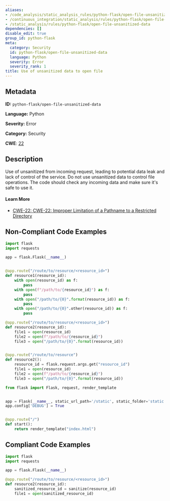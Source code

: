 ```yaml
---
aliases:
- /code_analysis/static_analysis_rules/python-flask/open-file-unsanitized-data
- /continuous_integration/static_analysis/rules/python-flask/open-file-unsanitized-data
- /static_analysis/rules/python-flask/open-file-unsanitized-data
dependencies: []
disable_edit: true
group_id: python-flask
meta:
  category: Security
  id: python-flask/open-file-unsanitized-data
  language: Python
  severity: Error
  severity_rank: 1
title: Use of unsanitized data to open file
---
```

<!--  SOURCED FROM https://github.com/DataDog/datadog-static-analyzer-rule-docs -->


## Metadata
**ID:** `python-flask/open-file-unsanitized-data`

**Language:** Python

**Severity:** Error

**Category:** Security

**CWE**: [22](https://cwe.mitre.org/data/definitions/22.html)

## Description
Use of unsanitized from incoming request, leading to potential data leak and lack of control of the service. Do not use unsanitized data to control file operations. The code should check any incoming data and make sure it's safe to use it.

#### Learn More

 - [CWE-22: CWE-22: Improper Limitation of a Pathname to a Restricted Directory](https://cwe.mitre.org/data/definitions/22.html)

## Non-Compliant Code Examples
```python
import flask
import requests

app = flask.Flask(__name__)


@app.route("/route/to/resource/<resource_id>")
def resource1(resource_id):
    with open(resource_id) as f:
        pass
    with open(f"/path/to/{resource_id}") as f:
        pass
    with open("/path/to/{0}".format(resource_id)) as f:
        pass
    with open("/path/to/{0}".other(resource_id)) as f:
        pass

@app.route("/route/to/resource/<resource_id>")
def resource2(resource_id):
    file1 = open(resource_id)
    file2 = open(f"/path/to/{resource_id}")
    file3 = open("/path/to/{0}".format(resource_id))


@app.route("/route/to/resource")
def resource2():
    resource_id = flask.request.args.get("resource_id")
    file1 = open(resource_id)
    file2 = open(f"/path/to/{resource_id}")
    file3 = open("/path/to/{0}".format(resource_id))

from flask import Flask, request, render_template


app = Flask(__name__, static_url_path='/static', static_folder='static')
app.config['DEBUG'] = True


@app.route("/")
def start():
    return render_template("index.html")
```

## Compliant Code Examples
```python
import flask
import requests

app = flask.Flask(__name__)

@app.route("/route/to/resource/<resource_id>")
def resource2(resource_id):
    sanitized_resource_id = sanitize(resource_id)
    file1 = open(sanitized_resource_id)
```
